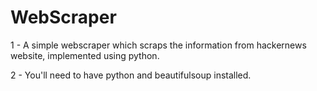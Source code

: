 # WebScraper

1 - A simple webscraper which scraps the information from hackernews website, implemented using python.

2 - You'll need to have python and beautifulsoup installed.
